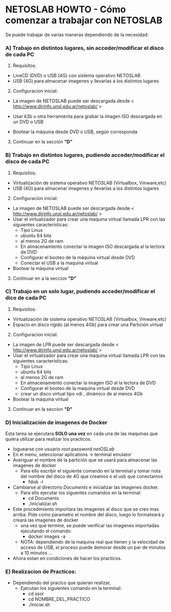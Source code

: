 # NETOSLAB HOWTO - Cómo comenzar a trabajar con NETOSLAB  

Se puede trabajar de varias maneras dependiendo de la necesidad:
### A) Trabajo en distintos lugares, sin acceder/modificar el disco de cada PC
1. Requisitos:
  - LiveCD (DVD) o USB (4G) con sistema operativo NETOSLAB
  - USB (4G) para almacenar imagenes y llevarlas a los distintos lugares   

2. Configuracion inicial:  
  - La imagen de NETOSLAB puede ser descargada desde < http://www.dirinfo.unsl.edu.ar/netoslab/ >  

  - Usar k3b u otra herramienta para grabar la imagen ISO descargada en un DVD o USB

  - Bootear la máquina desde DVD o USB, según corresponda 
  
3. Continuar en la sección **"D"**  

### B) Trabajo en distintos lugares, pudiendo acceder/modificar el disco de cada PC
1. Requisitos:
  - Virtualización de sistema operativo NETOSLAB (Virtualbox, Vmware,etc)
  - USB (4G) para almacenar imagenes y llevarlas a los distintos lugares  
  
2. Configuracion inicial:  
  - La imagen de NETOSLAB puede ser descargada desde < http://www.dirinfo.unsl.edu.ar/netoslab/ >  
  - Usar el virtualizador para crear una maquina virtual llamada LPR con las siguientes características:
    - Tipo Linux
    - ubuntu 64 bits
    - al menos 2G de ram
    - En almacenamiento conectar la imagen ISO descargada al la lectora de DVD
    - Configurar el booteo de la máquina virtual desde DVD
    - Conectar el USB a la maquina virtual 
  - Bootear la máquina virtual
3. Continuar en a la seccion **"D"**

### C) Trabajo en un solo lugar, pudiendo acceder/modificar el dico de cada PC
1. Requisitos:
  - Virtualización de sistema operativo NETOSLAB (Virtualbox, Vmware,etc)
  - Espacio en disco rígido (al menos 4Gb) para crear una Partición virtual

2. Configuracion inicial:  
  - La imagen de LPR puede ser descargada desde < http://www.dirinfo.unsl.edu.ar/netoslab/ >
  - Usar el virtualizador para crear una máquina virtual llamada LPR con las siguientes características:
    - Tipo Linux
    - ubuntu 64 bits
    - al menos 2G de ram
    - En almacenamiento conectar la imagen ISO al la lectora de DVD
    - Configurar el booteo de la maquina virtual desde DVD
    - crear un disco virtual tipo vdi , dinámico de al menos 4Gb  
  - Bootear la maquina virtual 
  
  3. Continuar en la seccion **"D"**


### D) Inicialización de imagenes de Docker
  Esta tarea se ejecutara **SOLO una vez** en cada una de las maquinas que quiera utilizar para realizar los practicos.
  - loguearse con usuario *root* password *netOSLab*
  - En el menu, seleccionar aplications -> terminal emulator
  - Averiguar el nombre de la partición que se usará para almacenar las imagenes de docker
    - Para ello escribir el siguiente comando en la terminal y tomar nota del nombre del disco de 4G que creamos o el usb que conectamos
      - fdisk -l
  - Cambiarse al directorio *Documents* e inicializar las imagenes docker.
    - Para ello ejecutar los siguentes comandos en la terminal:
      - cd Documents
      - ./inicializar.sh
  - Este procedimiento importara las imagenes al disco que se creo mas arriba. Pide como parametro el nombre del disco, luego lo formateará y creará las imagenes de docker
    - una vez que termine, se puede verificar las imagenes importadas ejecutando el comando:
      - docker images -a
    - NOTA: dependiendo de la maquina real que tienen y la velocidad de acceso de USB, el proceso puede demorar desde un par de minutos a 10 minutos ...
  - Ahora estan en condiciones de hacer los practicos.
  
  ### E) Realizacion de Practicos:
  - Dependiendo del pracico que quieran realizar, 
    - Ejecutan los siguientes comando en la terminal:
      - cd ssor
      - cd NOMBRE_DEL_PRACTICO
      - ./iniciar.sh
    






